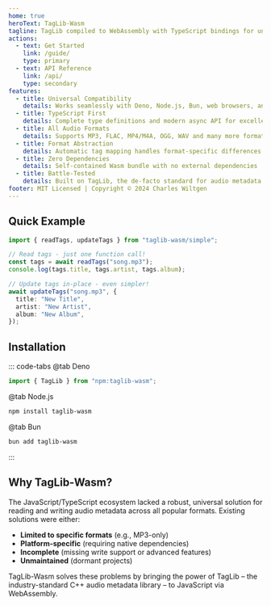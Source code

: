 ```yaml
---
home: true
heroText: TagLib-Wasm
tagline: TagLib compiled to WebAssembly with TypeScript bindings for universal audio metadata handling
actions:
  - text: Get Started
    link: /guide/
    type: primary
  - text: API Reference
    link: /api/
    type: secondary
features:
  - title: Universal Compatibility
    details: Works seamlessly with Deno, Node.js, Bun, web browsers, and Cloudflare Workers
  - title: TypeScript First
    details: Complete type definitions and modern async API for excellent developer experience
  - title: All Audio Formats
    details: Supports MP3, FLAC, MP4/M4A, OGG, WAV and many more formats via TagLib
  - title: Format Abstraction
    details: Automatic tag mapping handles format-specific differences transparently
  - title: Zero Dependencies
    details: Self-contained Wasm bundle with no external dependencies
  - title: Battle-Tested
    details: Built on TagLib, the de-facto standard for audio metadata since 2002
footer: MIT Licensed | Copyright © 2024 Charles Wiltgen
---
```


## Quick Example

```typescript
import { readTags, updateTags } from "taglib-wasm/simple";

// Read tags - just one function call!
const tags = await readTags("song.mp3");
console.log(tags.title, tags.artist, tags.album);

// Update tags in-place - even simpler!
await updateTags("song.mp3", {
  title: "New Title",
  artist: "New Artist",
  album: "New Album",
});
```

## Installation

::: code-tabs @tab Deno

```typescript
import { TagLib } from "npm:taglib-wasm";
```

@tab Node.js

```bash
npm install taglib-wasm
```

@tab Bun

```bash
bun add taglib-wasm
```

:::

## Why TagLib-Wasm?

The JavaScript/TypeScript ecosystem lacked a robust, universal solution for
reading and writing audio metadata across all popular formats. Existing
solutions were either:

- **Limited to specific formats** (e.g., MP3-only)
- **Platform-specific** (requiring native dependencies)
- **Incomplete** (missing write support or advanced features)
- **Unmaintained** (dormant projects)

TagLib-Wasm solves these problems by bringing the power of TagLib – the
industry-standard C++ audio metadata library – to JavaScript via WebAssembly.
